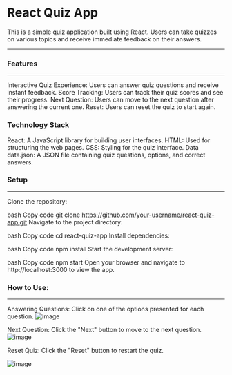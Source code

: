   # React Quiz App
This is a simple quiz application built using React. Users can take quizzes on various topics and receive immediate feedback on their answers.
<hr/>
 <h3>Features</h3>
 <hr/>
Interactive Quiz Experience: Users can answer quiz questions and receive instant feedback.
Score Tracking: Users can track their quiz scores and see their progress.
Next Question: Users can move to the next question after answering the current one.
Reset: Users can reset the quiz to start again.
<h3>Technology Stack</h3>
<h2Frontend></h2>
React: A JavaScript library for building user interfaces.
HTML: Used for structuring the web pages.
CSS: Styling for the quiz interface.
Data
data.json: A JSON file containing quiz questions, options, and correct answers.
<h3>
Setup</h3>
<hr>
Clone the repository:

bash
Copy code
git clone https://github.com/your-username/react-quiz-app.git
Navigate to the project directory:

bash
Copy code
cd react-quiz-app
Install dependencies:

bash
Copy code
npm install
Start the development server:

bash
Copy code
npm start
Open your browser and navigate to http://localhost:3000 to view the app.

<h3>How to Use:</h3>
<hr>


Answering Questions: Click on one of the options presented for each question.
![image](https://github.com/Sumithra49/QUIZ-APP/assets/141726527/831a7c0c-e36d-4198-964d-ef18f91be340)

Next Question: Click the "Next" button to move to the next question.
![image](https://github.com/Sumithra49/QUIZ-APP/assets/141726527/70decd5a-a1fe-46c1-a174-eb37ff41d00f)

Reset Quiz: Click the "Reset" button to restart the quiz.

![image](https://github.com/Sumithra49/QUIZ-APP/assets/141726527/44ac943d-8e7d-4b27-b027-577c53c4876c)

